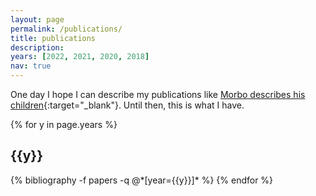 ```yaml
---
layout: page
permalink: /publications/
title: publications
description: 
years: [2022, 2021, 2020, 2018]
nav: true
---
```


One day I hope I can describe my publications like [Morbo describes his children](https://youtu.be/c2MEZg1Qol4){:target="\_blank"}. Until then, this is what I have. 

<div class="publications">

{% for y in page.years %}
  <h2 class="year">{{y}}</h2>
  {% bibliography -f papers -q @*[year={{y}}]* %}
{% endfor %}

</div>
